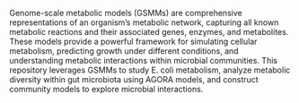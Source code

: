 Genome-scale metabolic models (GSMMs) are comprehensive representations of an organism’s metabolic network, capturing all known metabolic reactions and their associated genes, enzymes, and metabolites. These models provide a powerful framework for simulating cellular metabolism, predicting growth under different conditions, and understanding metabolic interactions within microbial communities.
This repository leverages GSMMs to study E. coli metabolism, analyze metabolic diversity within gut microbiota using AGORA models, and construct community models to explore microbial interactions.
